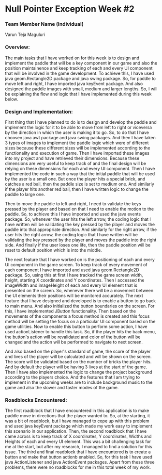 # Null Pointer Exception Week #2

### **Team Member Name (Individual)**<br>

Varun Teja Maguluri

### **Overview:**
The main tasks that I have worked on for this week is to design and implement the paddle that will be a key component in our game and also the position maintainence and keep tracking of each and every UI component that will be involved in the game development. To achieve this, I have used java geom.Rectangle2D package and java swing package. So, for paddle to move left and right, I have imported java keyEvent package. And also designed the paddle images with small, medium and larger lengths. So, I will be explaining the flow and logic that I have implemented during this week below.

### **Design and Implementation:**
First thing that I have planned to do is to design and develop the paddle and implement the logic for it to be able to move from left to right or viceversa by the direction in which the user is making it to go. So, to do that I have choosen java awt package and java swing packages. And then I have taken 3 types of images to implement the paddle logic which were of different sizes because these different sizes will be implemented according to the functionality and execution of game. Then I have imported these images into my project and have retrieved their dimensions. Because these dimensions are very useful to keep track of and the final design will be relying on these dimensions for each and every UI component. Then I have  implemented the code in such a way that the initial paddle that will be used by the user is a small one. But once the player hits a special brick, and catches a red ball, then the paddle size is set to medium one. And similarly if the player hits another red ball, then I have written logic to change the paddle to large one.

Then to move the paddle to left and right, I need to validate the keys pressed by the player and based on that I need to enable the motion to the paddle. So, to achieve this I have imported and used the java events package. So, whenever the user hits the left arrow, the coding logic that I have written will be validating the key pressed by the player and moves the paddle into that appropriate direction. And similarly for the right arrow, if the user hits the right arrow, the coding logic that I have written will be validating the key pressed by the player and moves the paddle into the right side. And finally if the user loses one life, then the paddle position will be reset to default position which is into the middle.

The next feature that I have worked on is the positioning of each and every UI component in the game screen. To keep track of every movement of each component I have imported and used java geom.Rectangle2D package. So, using this at first I have tracked the game screen width, height, starting X coordinates and Y coordinates. Then I accessed the imageWidth and imageHeight of each and every UI element that is presented on the screen. So, whenever there will be a movement between the UI elements their positions will be monitored accurately. The next feature that I have designed and developed is to enable a button to go back to main menu. And also initialized the button boundaries on the screen. For this, I have implemented JButton functionality. Then based on the movements of the components a focus method is created and this focus method will be setting the focus on a particular UI component based on the game utilities. Now to enable this button to perform some action, I have used actionListener to handle this task. So, if the player hits the back menu, the button's action will be revalidated and color of the button will be changed and the action will be performed to navigate to next screen.

And also based on the player's standard of game, the score of the player and lives of the player will be calculated and will be shown on the screen. The score will be validated based on the number of bricks the player hits. And by default the player will be having 3 lives at the start of the game. Then I have also implemented the logic to change the project background according to the players choice. And the features that I am trying to implement in the upcoming weeks are to include background music to the game and also the slower and faster modes of the game.

### **Roadblocks Encountered:**
The first roadblock that I have encountered in this application is to make paddle move in directions that the player wanted to. So, at the starting, it was a bit of roadblock, but I have managed to cope up with this problem and used java keyEvent package which made my work easy to implement this scenario in our application. Then, the second roadblock that I have came across is to keep track of X coordinates, Y coordinates, Widths and Heights of each and every UI element. This was a bit challenging task for me at the start, but after my research, I managed to find a solution for this issue. The third and final roadblock that I have encountered is to create a button and make that button actionb enabled. So, for this task I have used java ActionListener and java ActionEvent packages. Apart from these three problems, there were no roadblocks for me in this total week of my work. 
